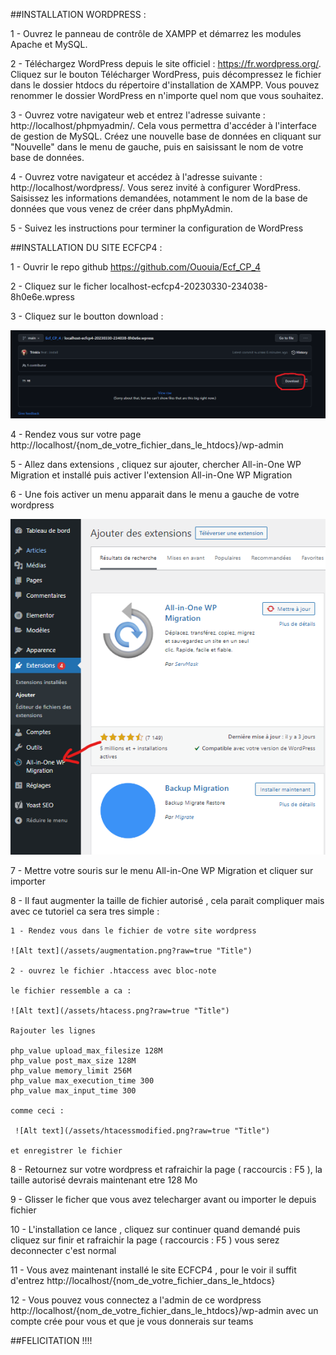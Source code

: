 ##INSTALLATION WORDPRESS :

1 - Ouvrez le panneau de contrôle de XAMPP et démarrez les modules Apache et MySQL.

2 - Téléchargez WordPress depuis le site officiel : https://fr.wordpress.org/. Cliquez sur le bouton Télécharger WordPress, puis décompressez le fichier dans le dossier htdocs du répertoire d'installation de XAMPP. Vous pouvez renommer le dossier WordPress en n'importe quel nom que vous souhaitez.

3 - Ouvrez votre navigateur web et entrez l'adresse suivante : http://localhost/phpmyadmin/. Cela vous permettra d'accéder à l'interface de gestion de MySQL. Créez une nouvelle base de données en cliquant sur "Nouvelle" dans le menu de gauche, puis en saisissant le nom de votre base de données.

4 - Ouvrez votre navigateur et accédez à l'adresse suivante : http://localhost/wordpress/. Vous serez invité à configurer WordPress. Saisissez les informations demandées, notamment le nom de la base de données que vous venez de créer dans phpMyAdmin.

5 - Suivez les instructions pour terminer la configuration de WordPress

##INSTALLATION DU SITE ECFCP4 :

1 - Ouvrir le repo github https://github.com/Ououia/Ecf_CP_4

2 - Cliquez sur le ficher localhost-ecfcp4-20230330-234038-8h0e6e.wpress

3 - Cliquez sur le boutton download :

![Alt text](/assets/download.png?raw=true "Title")

4 - Rendez vous sur votre page http://localhost/{nom_de_votre_fichier_dans_le_htdocs}/wp-admin

5 - Allez dans extensions , cliquez sur ajouter, chercher All-in-One WP Migration et installé puis activer l'extension All-in-One WP Migration

6 - Une fois activer un menu apparait dans le menu a gauche de votre wordpress

![Alt text](/assets/allinone.png?raw=true "Title")

7 - Mettre votre souris sur le menu All-in-One WP Migration et cliquer sur importer

8 - Il faut augmenter la taille de fichier autorisé , cela parait compliquer mais avec ce tutoriel ca sera tres simple :

    1 - Rendez vous dans le fichier de votre site wordpress

    ![Alt text](/assets/augmentation.png?raw=true "Title")

    2 - ouvrez le fichier .htaccess avec bloc-note

    le fichier ressemble a ca :

    ![Alt text](/assets/htacess.png?raw=true "Title")

    Rajouter les lignes

    php_value upload_max_filesize 128M
    php_value post_max_size 128M
    php_value memory_limit 256M
    php_value max_execution_time 300
    php_value max_input_time 300

    comme ceci :

     ![Alt text](/assets/htacessmodified.png?raw=true "Title")

    et enregistrer le fichier

8 - Retournez sur votre wordpress et rafraichir la page ( raccourcis : F5 ), la taille autorisé devrais maintenant etre 128 Mo

9 - Glisser le ficher que vous avez telecharger avant ou importer le depuis fichier

10 - L'installation ce lance , cliquez sur continuer quand demandé puis cliquez sur finir et rafraichir la page ( raccourcis : F5 ) vous serez deconnecter c'est normal

11 - Vous avez maintenant installé le site ECFCP4 , pour le voir il suffit d'entrez http://localhost/{nom_de_votre_fichier_dans_le_htdocs}

12 - Vous pouvez vous connectez a l'admin de ce wordpress http://localhost/{nom_de_votre_fichier_dans_le_htdocs}/wp-admin avec un compte crée pour vous et que je vous donnerais sur teams

##FELICITATION !!!!

